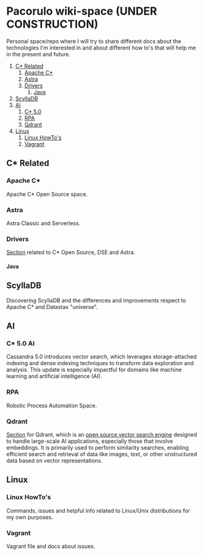 # Pacorulo wiki-space (UNDER CONSTRUCTION)
Personal space/repo where I will try to share different docs about the technologies I'm interested in and about different how to's that will help me in the present and future.

1. [C\* Related](#cassandra)
    1. [Apache C\*](#opensource)
    2. [Astra](#astra)
    3. [Drivers](#drivers)
       1. [Java](#java)
2. [ScyllaDB](#scylladb)
3. [AI](#ai)
    1. [C\* 5.0](#c5)
    2. [RPA](#rpa)
    3. [Qdrant](#qdrant)
4. [Linux](#linux)
    1. [Linux HowTo's ](#liwiki)
    2. [Vagrant](#vagrant)
   

## C* Related <a name="cassandra"></a>
### Apache C* <a name="opensource"></a>
Apache C* Open Source space.
### Astra <a name="astra"></a>
Astra Classic and Serverless.
### Drivers <a name="drivers"></a>
[Section](https://github.com/pacorulo/wiki-space/tree/main/Cassandra/drivers) related to C* Open Source, DSE and Astra.
#### Java <a name="java"></a>

## ScyllaDB <a name="scylladb"></a>
Discovering ScyllaDB and the differences and improvements respect to Apache C* and Datastax "universe".

## AI <a name="ai"></a>
### C* 5.0 AI <a name="c5"></a>
Cassandra 5.0 introduces vector search, which leverages storage-attached indexing and dense indexing techniques to transform data exploration and analysis. This update is especially impactful for domains like machine learning and artificial intelligence (AI).
### RPA <a name="rpa"></a>
Robotic Process Automation Space.
### Qdrant <a name="qdrant"></a>
[Section](https://github.com/pacorulo/wiki-space/tree/main/AI/Qdrant) for Qdrant, which is an [open source vector search engine](https://github.com/qdrant/qdrant) designed to handle large-scale AI applications, especially those that involve embeddings. It is primarily used to perform similarity searches, enabling efficient search and retrieval of data like images, text, or other unstructured data based on vector representations.

## Linux <a name="linux"></a>
### Linux HowTo's <a name="liwiki"></a>
Commands, issues and helpful info related to Linux/Unix distributions for my own purposes.
### Vagrant <a name="vagrant"></a>
Vagrant file and docs about issues.
